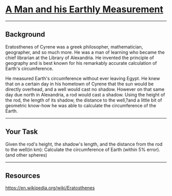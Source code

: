 # [A Man  and his Earthly Measurement](https://www.codewars.com/kata/a-man-and-his-earthly-measurement "https://www.codewars.com/kata/5b036114de4c7facd70000d4")

******************************************************************************
## Background
Eratosthenes of Cyrene was a greek philosopher, mathematician, geographer, and so much more. He was a man of learning who became the chief librarian at the Library of Alexandria. He invented the principle of geography and is best known for his remarkably accurate calculation of Earth's circumference.

He measured Earth's circumference without ever leaving Egypt. He knew that on a certain day in his hometown of Cyrene that the sun would be directly overhead, and a well would cast no shadow. However on that same day due north in Alexandria, a rod would cast a shadow. Using the height of the rod, the length of its shadow, the distance to the well,?and a little bit of geometric know-how he was able to calculate the circumference of the Earth.

******************************************************************************
## Your Task
Given the rod's height, the shadow's length, and the distance from the rod to the well(in km): Calculate the circumference of Earth (within 5% error).(and other spheres)

******************************************************************************
## Resources
https://en.wikipedia.org/wiki/Eratosthenes